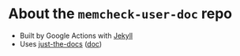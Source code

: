# About the `memcheck-user-doc` repo

- Built by Google Actions with [Jekyll](https://docs.github.com/en/pages/setting-up-a-github-pages-site-with-jekyll/about-github-pages-and-jekyll)
- Uses [just-the-docs](https://github.com/just-the-docs/just-the-docs) ([doc](https://just-the-docs.github.io/just-the-docs/))
